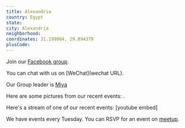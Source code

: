 ```yaml
---
title: Alexandria
country: Egypt
state: 
city: Alexandria
neighborhood: 
coordinates: 31.199004, 29.894379
plusCode:
---
```

Join our [Facebook group](https://www.facebook.com/groups/free.code.camp.alex).

You can chat with us on [WeChat](wechat URL).

Our Group leader is [Miya](freecodecamp.org/miya)

Here are some pictures from our recent events:
![]().

Here's a stream of one of our recent events:
[youtube embed]

We have events every Tuesday. You can RSVP for an event on [meetup](meetupurl).
